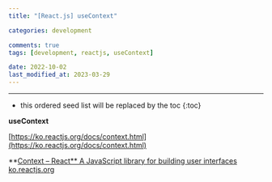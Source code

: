 ```yaml
---
title: "[React.js] useContext"

categories: development

comments: true
tags: [development, reactjs, useContext]

date: 2022-10-02
last_modified_at: 2023-03-29
---
```


---

<!-- prettier-ignore -->
* this ordered seed list will be replaced by the toc 
{:toc}

**useContext**

[https://ko.reactjs.org/docs/context.html](https://ko.reactjs.org/docs/context.html)

**[Context – React**
A JavaScript library for building user interfaces
ko.reactjs.org](https://ko.reactjs.org/docs/context.html)
